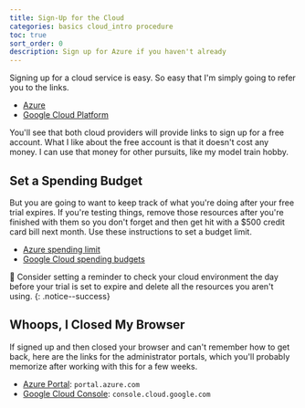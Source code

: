 ```yaml
---
title: Sign-Up for the Cloud
categories: basics cloud_intro procedure
toc: true
sort_order: 0
description: Sign up for Azure if you haven't already
---
```

Signing up for a cloud service is easy. So easy that I'm simply going to refer you to the links.

- [Azure](https://azure.microsoft.com/en-us/free)
- [Google Cloud Platform](https://cloud.google.com/free)

You'll see that both cloud providers will provide links to sign up for a free account. What I like about the free account is that it doesn't cost any money. I can use that money for other pursuits, like my model train hobby.
<!--more-->

## Set a Spending Budget

But you are going to want to keep track of what you're doing after your free trial expires. If you're testing things, remove those resources after you're finished with them so you don't forget and then get hit with a $500 credit card bill next month. Use these instructions to set a budget limit.

- [Azure spending limit](https://learn.microsoft.com/en-us/azure/cost-management-billing/manage/spending-limit)
- [Google Cloud spending budgets](https://cloud.google.com/blog/topics/developers-practitioners/protect-your-google-cloud-spending-budgets)

:calendar: Consider setting a reminder to check your cloud environment the day before your trial is set to expire and delete all the resources you aren't using.
{: .notice--success}

## Whoops, I Closed My Browser

If signed up and then closed your browser and can't remember how to get back, here are the links for the administrator portals, which you'll probably memorize after working with this for a few weeks.

- [Azure Portal](https://portal.azure.com): `portal.azure.com`
- [Google Cloud Console](https://console.cloud.google.com/): `console.cloud.google.com`